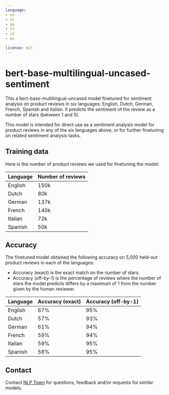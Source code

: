 ```yaml
---
language:
- en
- nl
- de
- fr
- it
- es

license: mit
---
```


# bert-base-multilingual-uncased-sentiment

This a bert-base-multilingual-uncased model finetuned for sentiment analysis on product reviews in six languages: English, Dutch, German, French, Spanish and Italian. It predicts the sentiment of the review as a number of stars (between 1 and 5).

This model is intended for direct use as a sentiment analysis model for product reviews in any of the six languages above, or for further finetuning on related sentiment analysis tasks.

## Training data

Here is the number of product reviews we used for finetuning the model: 

| Language | Number of reviews |
| -------- | ----------------- |
| English  | 150k           |
| Dutch    | 80k            |
| German   | 137k           |
| French   | 140k           |
| Italian  | 72k            |
| Spanish  | 50k            |

## Accuracy

The finetuned model obtained the following accuracy on 5,000 held-out product reviews in each of the languages:

- Accuracy (exact) is the exact match on the number of stars.
- Accuracy (off-by-1) is the percentage of reviews where the number of stars the model predicts differs by a maximum of 1 from the number given by the human reviewer. 


| Language | Accuracy (exact) | Accuracy (off-by-1) |
| -------- | ---------------------- | ------------------- |
| English  | 67%                 | 95%
| Dutch    | 57%                 | 93%
| German   | 61%                 | 94%
| French   | 59%                 | 94%
| Italian  | 59%                 | 95%
| Spanish  | 58%                 | 95%

## Contact 

Contact [NLP Town](https://www.nlp.town) for questions, feedback and/or requests for similar models.
